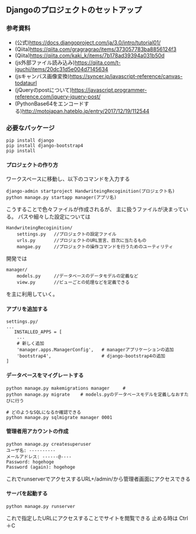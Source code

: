 ## Djangoのプロジェクトのセットアップ
### 参考資料
- (公式)https://docs.djangoproject.com/ja/3.0/intro/tutorial01/
- (Qiita)https://qiita.com/gragragrao/items/373057783ba8856124f3
- (Qiita)https://qiita.com/kaki_k/items/7b178ad39394a031b50d
- (js外部ファイル読み込み)https://qiita.com/t-iguchi/items/20dc31d5e004d7145634
- (jsキャンバス画像変換)https://syncer.jp/javascript-reference/canvas-todataurl
- (jQueryのpostについて)https://javascript.programmer-reference.com/jquery-jquery-post/
- (PythonBase64をエンコードする)http://motojapan.hateblo.jp/entry/2017/12/19/112544
### 必要なパッケージ
 
```
pip install django
pip install django-bootstrap4
pip install 
```
#### プロジェクトの作り方
ワークスペースに移動し、以下のコマンドを入力する

```
django-admin startproject HandwriteingRecoginition(プロジェクト名)
python manage.py startapp manager(アプリ名)
```

こうすることで色々ファイルが作成されるが、
主に扱うファイルが決まっている。
パスや細々した設定については

```
HandwriteingRecoginition/
    settings.py   //プロジェクトの設定ファイル
    urls.py       //プロジェクトのURL宣言、目次に当たるもの
    mangae.py     //プロジェクトの操作コマンドを行うためのユーティリティ
```
開発では

```
manager/
    models.py     //データベースのデータモデルの定義など
    view.py       //ビューごとの処理などを定義できる
```

を主に利用していく。

#### アプリを追加する
```
settings.py/
...
   INSTALLED_APPS = [
    ...
    # 新しく追加
    'manager.apps.ManagerConfig',   # managerアプリケーションの追加
    'bootstrap4',                   # django-bootstrap4の追加
] 
```

#### データベースをマイグレートする

```
python manage.py makemigrations manager     # 
python manage.py migrate    # models.pyのデータベースモデルを定義しなおすたびに行う

# どのようなSQLになるか確認できる
python manage.py sqlmigrate manager 0001

```

#### 管理者用アカウントの作成

```
python manage.py createsuperuser
ユーザ名: ----------
メールアドレス: ------@----
Password: hogehoge
Password (again): hogehoge
```
これでrunserverでアクセスするURL+/admin/から管理者画面にアクセスできる

#### サーバを起動する
```
python manage.py runserver
```
これで指定したURLにアクセスすることでサイトを閲覧できる
止める時は Ctrl＋C 

